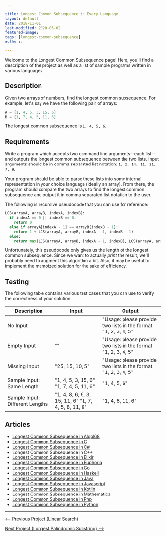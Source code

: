 ```yaml
---

title: Longest Common Subsequence in Every Language
layout: default
date: 2018-11-01
last-modified: 2020-05-02
featured-image:
tags: [longest-common-subsequence]
authors:

---
```


Welcome to the Longest Common Subsequence page! Here, you'll find a description of the project as well as a list of sample programs written in various languages.

## Description

Given two arrays of numbers, find the longest common subsequence. For example, let's say we have the
following pair of arrays:

```python
A = [1, 4, 5, 3, 15, 6]
B = [1, 7, 4, 5, 11, 6]
```

The longest common subsequence is `1, 4, 5, 6`.


## Requirements

Write a program which accepts two command line arguments--each list--and outputs the longest
common subsequence between the two lists. Input arguments should be in comma separated list notation:
`1, 2, 14, 11, 31, 7, 9`.

Your program should be able to parse these lists into some internal representation in your
choice language (ideally an array). From there, the program should compare the two arrays
to find the longest common subsequence and output it in comma separated list notation to the user.

The following is recursive pseudocode that you can use for reference:

```python
LCS(arrayA, arrayB, indexA, indexB):
  if indexA == 0 || indexB == 0:
    return 0
  else if arrayA[indexA - 1] == arrayB[indexB - 1]:
    return 1 + LCS(arrayA, arrayB, indexA - 1, indexB - 1)
  else:
    return max(LCS(arrayA, arrayB, indexA - 1, indexB), LCS(arrayA, arrayB, indexA, indexB - 1))
```

Unfortunately, this pseudocode only gives us the length of the longest common subsequence. Since we
want to actually *print* the result, we'll probably need to augment this algorithm a bit. Also,
it may be useful to implement the memoized solution for the sake of efficiency.


## Testing

The following table contains various test cases that you can use to
verify the correctness of your solution:

| Description | Input | Output |
|-------------|-------|--------|
| No Input | | "Usage: please provide two lists in the format "1, 2, 3, 4, 5" |
| Empty Input | "" | "Usage: please provide two lists in the format "1, 2, 3, 4, 5" |
| Missing Input | "25, 15, 10, 5" | "Usage: please provide two lists in the format "1, 2, 3, 4, 5" |
| Sample Input: Same Length | "1, 4, 5, 3, 15, 6" "1, 7, 4, 5, 11, 6" | "1, 4, 5, 6" |
| Sample Input: Different Lengths | "1, 4, 8, 6, 9, 3, 15, 11, 6" "1, 7, 4, 5, 8, 11, 6" | "1, 4, 8, 11, 6" |


## Articles

- [Longest Common Subsequence in Algol68](https://sampleprograms.io/projects/longest-common-subsequence/algol68)
- [Longest Common Subsequence in C](https://sampleprograms.io/projects/longest-common-subsequence/c)
- [Longest Common Subsequence in C#](https://sampleprograms.io/projects/longest-common-subsequence/c-sharp)
- [Longest Common Subsequence in C++](https://sampleprograms.io/projects/longest-common-subsequence/c-plus-plus)
- [Longest Common Subsequence in Elixir](https://sampleprograms.io/projects/longest-common-subsequence/elixir)
- [Longest Common Subsequence in Euphoria](https://sampleprograms.io/projects/longest-common-subsequence/euphoria)
- [Longest Common Subsequence in Go](https://sampleprograms.io/projects/longest-common-subsequence/go)
- [Longest Common Subsequence in Haskell](https://sampleprograms.io/projects/longest-common-subsequence/haskell)
- [Longest Common Subsequence in Java](https://sampleprograms.io/projects/longest-common-subsequence/java)
- [Longest Common Subsequence in Javascript](https://sampleprograms.io/projects/longest-common-subsequence/javascript)
- [Longest Common Subsequence in Kotlin](https://sampleprograms.io/projects/longest-common-subsequence/kotlin)
- [Longest Common Subsequence in Mathematica](https://sampleprograms.io/projects/longest-common-subsequence/mathematica)
- [Longest Common Subsequence in Php](https://sampleprograms.io/projects/longest-common-subsequence/php)
- [Longest Common Subsequence in Python](https://sampleprograms.io/projects/longest-common-subsequence/python)

---

<nav class="project-nav">

<div id="prev" markdown="1">

[<-- Previous Project (Linear Search)](https://sampleprograms.io/projects/linear-search)

</div>

<div id="next" markdown="1">

[Next Project (Longest Palindromic Substring) -->](https://sampleprograms.io/projects/longest-palindromic-substring)

</div>

</nav>